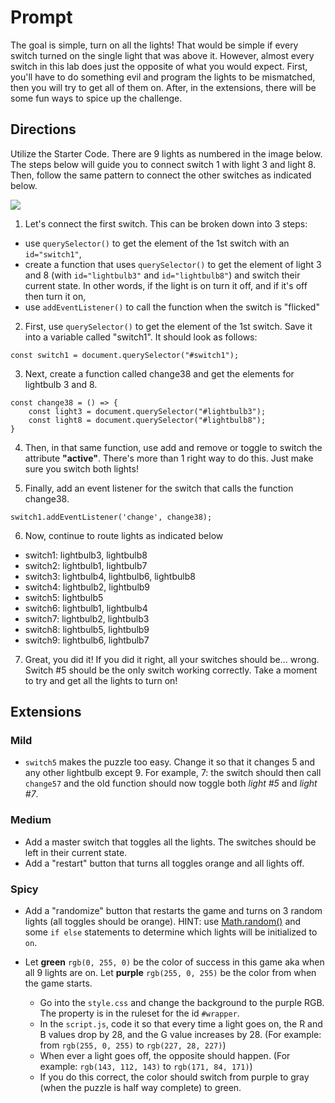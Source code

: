 # Prompt
The goal is simple, turn on all the lights! That would be simple if every switch turned on the single light that was above it. However, almost every switch in this lab does just the opposite of what you would expect. First, you'll have to do something evil and program the lights to be mismatched, then you will try to get all of them on. After, in the extensions, there will be some fun ways to spice up the challenge.

## Directions 
Utilize the Starter Code. There are 9 lights as numbered in the image below. The steps below will guide you to connect switch 1 with light 3 and light 8. Then, follow the same pattern to connect the other switches as indicated below.

![](https://cs4all-icm.gitbook.io/~gitbook/image?url=https%3A%2F%2F3685774472-files.gitbook.io%2F%7E%2Ffiles%2Fv0%2Fb%2Fgitbook-x-prod.appspot.com%2Fo%2Fspaces%252FWgNvMda8cFdass064j0n%252Fuploads%252Fgit-blob-5420b2074620f081cc822d06806dfa6df1908f1c%252Fgrid.png%3Falt%3Dmedia&width=768&dpr=1&quality=100&sign=6bb8ba0f&sv=1)

1. Let's connect the first switch. This can be broken down into 3 steps:
  - use `querySelector()` to get the element of the 1st switch with an `id="switch1"`,
  - create a function that uses `querySelector()` to get the element of light 3 and 8 (with `id="lightbulb3"` and `id="lightbulb8"`) and switch their current state. In other words, if the light is on turn it off, and if it's off then turn it on,
  - use `addEventListener()` to call the function when the switch is "flicked"

2. First, use `querySelector()` to get the element of the 1st switch. Save it into a variable called "switch1". It should look as follows:
```
const switch1 = document.querySelector("#switch1");
```

3. Next, create a function called change38 and get the elements for lightbulb 3 and 8.
```
const change38 = () => {
    const light3 = document.querySelector("#lightbulb3");
    const light8 = document.querySelector("#lightbulb8");
}
```

4. Then, in that same function, use add and remove or toggle to switch the attribute **"active"**. There's more than 1 right way to do this. Just make sure you switch both lights!

5. Finally, add an event listener for the switch that calls the function change38.
```
switch1.addEventListener('change', change38);
```

6. Now, continue to route lights as indicated below
  - switch1: lightbulb3, lightbulb8
  - switch2: lightbulb1, lightbulb7
  - switch3: lightbulb4, lightbulb6, lightbulb8
  - switch4: lightbulb2, lightbulb9
  - switch5: lightbulb5
  - switch6: lightbulb1, lightbulb4
  - switch7: lightbulb2, lightbulb3
  - switch8: lightbulb5, lightbulb9
  - switch9: lightbulb6, lightbulb7

7. Great, you did it! If you did it right, all your switches should be... wrong. Switch #5 should be the only switch working correctly. Take a moment to try and get all the lights to turn on!

## Extensions
### Mild

- `switch5` makes the puzzle too easy. Change it so that it changes 5 and any other lightbulb except 9. For example, 7: the switch should then call `change57` and the old function should now toggle both *light #5* and *light #7*.

### Medium

- Add a master switch that toggles all the lights. The switches should be left in their current state.
- Add a "restart" button that turns all toggles orange and all lights off.

### Spicy

- Add a "randomize" button that restarts the game and turns on 3 random lights (all toggles should be orange). HINT: use [Math.random()](https://developer.mozilla.org/en-US/docs/Web/JavaScript/Reference/Global_Objects/Math/random) and some `if else` statements to determine which lights will be initialized to `on`.

- Let **green** `rgb(0, 255, 0)` be the color of success in this game aka when all 9 lights are on. Let **purple** `rgb(255, 0, 255)` be the color from when the game starts.
  - Go into the `style.css` and change the background to the purple RGB. The property is in the ruleset for the id `#wrapper`.
  - In the `script.js`, code it so that every time a light goes on, the R and B values drop by 28, and the G value increases by 28. (For example: from `rgb(255, 0, 255)` to `rgb(227, 28, 227)`)
  - When ever a light goes off, the opposite should happen. (For example: `rgb(143, 112, 143)` to `rgb(171, 84, 171)`)
  - If you do this correct, the color should switch from purple to gray (when the puzzle is half way complete) to green.
